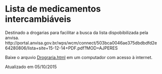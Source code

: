 # Lista de medicamentos intercambiáveis

<p> Destinado a drogarias para facilitar a busca da lista dispobibilizada pela anvisa. http://portal.anvisa.gov.br/wps/wcm/connect/503bca0046ae375dbdbdfd2e64280806/lista+site+15-12-14+PDF.pdf?MOD=AJPERES
<p>Baixe o arquvio <a href="https://raw.githubusercontent.com/ribeiroluis/MedicineList/master/Drograria.html">Drograria.html</a> em um computador com acesso à internet.
<p> Atualizado em 05/10/2015

